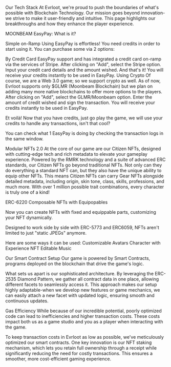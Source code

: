 Our Tech Stack
At Evrloot, we're proud to push the boundaries of what's possible with Blockchain Technology. Our mission goes beyond innovation-we strive to make it user-friendly and intuitive. This page highlights our breakthroughs and how they enhance the player experience.

MOONBEAM
EasyPay: What is it?

Simple on-Ramp
Using EasyPay is effortless! You need credits in order to start using it. You can purchase some via 2 options:

By Credit Card
EasyPay support and has integrated a credit card on-ramp via the services of Stripe.
After clicking on "Add", select the Stripe option.
Input your credit card details and the amount wished.
And that's it! You will receive your credits instantly to be used in EasyPay.
Using Crypto
Of course, we are a Web 3.0 game; so we support crypto as well.
As of now, Evrloot supports only $GLMR (Moonbeam Blockchain) but we plan on adding many more native blockchains to offer more options to the players.
After clicking on "Add", select the GLMR/Moonbeam option.
Enter the amount of credit wished and sign the transaction. You will receive your credits instantly to be used in EasyPay.

Et voilà! Now that you have credits, just go play the game, we will use your credits to handle any transactions, isn't that cool?

You can check what 1 EasyPay is doing by checking the transaction logs in the same window.

Modular NFTs 2.0
At the core of our game are our Citizen NFTs, designed with cutting-edge tech and rich metadata to elevate your gameplay experience. 
Powered by the RMRK technology and a suite of advanced ERC standards, our Citizen NFTs go beyond traditional NFTs. Not only can they do everything a standard NFT can, but they also have the unique ability to equip other NFTs.
This means Citizen NFTs can carry Gear NFTs alongside detailed metadata, including origin, skin tone, class, skills, professions, and much more.
With over 1 million possible trait combinations, every character is truly one of a kind!

ERC-6220
Composable NFTs with Equipopables

Now you can create NFTs with fixed and equippable parts, customizing your NFT dynamically.

Designed to work side by side with ERC-5773 and ERC6059, NFTs aren't limited to just "static JPEGs" anymore.

Here are some ways it can be used:
Customizable Avatars
Character with Experience NFT
Editable Music

Our Smart Contract Setup
Our game is powered by Smart Contracts, programs deployed on the blockchain that drive the game's logic.

What sets us apart is our sophisticated architecture. By leveraging the ERC-2535 Diamond Pattern, we gather all contract data in one place, allowing different facets to seamlessly access it.
This approach makes our setup highly adaptable-when we develop new features or game mechanics, we can easily attach a new facet with updated logic, ensuring smooth and continuous updates.

Gas Efficiency
While because of our incredible potential, poorly optimized code can lead to inefficiencies and higher transaction costs. These costs impact both us as a game studio and you as a player when interacting with the game.

To keep transaction costs in Evrloot as low as possible, we've meticulously optimized our smart contracts. One key innovation is our NFT staking mechanism, which lets you retain full ownership through a receipt while significantly reducing the need for costly transactions.
This ensures a smoother, more cost-efficient gaming experience.
